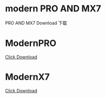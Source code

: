 # modern PRO AND MX7
PRO AND MX7
Download 下载

# ModernPRO

<a href="https://github.com/xlsqwg/modern/releases/download/10.5/MD-PRO10S5.7z">Click Download</a>

# ModernX7

<a href="https://github.com/xlsqwg/modern/releases/download/2.0/ModernX7-VER2.7z">Click Download</a>
